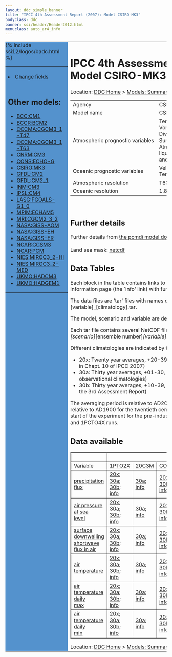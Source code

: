 ```yaml
---
layout: ddc_simple_banner
title: "IPCC 4th Assessment Report (2007): Model CSIRO-MK3"
bodyclass: ddc
banner: ssi/header/Header2012.html
menuclass: auto_ar4_info
---
```



<table width="100%" border="0" cellspacing="0" cellpadding="0" style="border-collapse: collapse;">
<tr style="margin:0;padding:0;border:0;">
<td style="margin:0;padding:0;border:0;height:1pt;width:150pt;background:#5492CD;" valign="top" >

<div id="lh-col2" class="auto_ar4_info">
<table class="menumain" bgcolor="#5492CD" cellspacing="0" width="100%" border="0">
<tr><td>

<br/>
<li><a href="model-CSIRO-MK3-change.html">Change fields</a></li><br/>

<h2> Other models:</h2>
<ul>
<li><a href="model-BCC-CM1.html">BCC:CM1</a></li>
<li><a href="model-BCCR-BCM2.html">BCCR:BCM2</a></li>
<li><a href="model-CCCMA-CGCM3_1-T47.html">CCCMA:CGCM3_1-T47</a></li>
<li><a href="model-CCCMA-CGCM3_1-T63.html">CCCMA:CGCM3_1-T63</a></li>
<li><a href="model-CNRM-CM3.html">CNRM:CM3</a></li>
<li><a href="model-CONS-ECHO-G.html">CONS:ECHO-G</a></li>
<li><a href="model-CSIRO-MK3.html">CSIRO:MK3</a></li>
<li><a href="model-GFDL-CM2.html">GFDL:CM2</a></li>
<li><a href="model-GFDL-CM2_1.html">GFDL:CM2_1</a></li>
<li><a href="model-INM-CM3.html">INM:CM3</a></li>
<li><a href="model-IPSL-CM4.html">IPSL:CM4</a></li>
<li><a href="model-LASG-FGOALS-G1_0.html">LASG:FGOALS-G1_0</a></li>
<li><a href="model-MPIM-ECHAM5.html">MPIM:ECHAM5</a></li>
<li><a href="model-MRI-CGCM2_3_2.html">MRI:CGCM2_3_2</a></li>
<li><a href="model-NASA-GISS-AOM.html">NASA:GISS-AOM</a></li>
<li><a href="model-NASA-GISS-EH.html">NASA:GISS-EH</a></li>
<li><a href="model-NASA-GISS-ER.html">NASA:GISS-ER</a></li>
<li><a href="model-NCAR-CCSM3.html">NCAR:CCSM3</a></li>
<li><a href="model-NCAR-PCM.html">NCAR:PCM</a></li>
<li><a href="model-NIES-MIROC3_2-HI.html">NIES:MIROC3_2-HI</a></li>
<li><a href="model-NIES-MIROC3_2-MED.html">NIES:MIROC3_2-MED</a></li>
<li><a href="model-UKMO-HADCM3.html">UKMO:HADCM3</a></li>
<li><a href="model-UKMO-HADGEM1.html">UKMO:HADGEM1</a></li>
</ul>

</td></tr> 
{% include ssi12/logos/badc.html %}
</table>
</div>
</td>
<td><h1>IPCC 4th Assessment Report (2007): Model CSIRO-MK3</h1>

<!-- Breadcrumb1 -->
<div id="breadcrumb1" align="left">
Location: <a href="/index.html">DDC Home</a> > <a href="/sim/gcm_clim/">Models: Summary Data</a>
> <a href="/sim/gcm_clim/SRES_AR4/index.html">AR4 (2007): SRES scenarios</a>
</div>
<!-- End of Breadcrumb1 --><table class="meta-data-table">
<tr>
     <td class="meta-table-col1">Agency</td><td> CSIRO, Australia</td>
</tr>
<tr>
     <td class="meta-table-col1">Model name</td><td> CSIRO Mark 3.0</td>
</tr>
<tr>
     <td class="meta-table-col1">Atmospheric prognostic variables</td><td> Temperature<br/>
 Vorticity<br/>
 Divergence<br/>
 Surface Pressure<br/>
 Atmospheric moisture (vapour<br/>
 liquid<br/>
 and ice)</td>
</tr>
<tr>
     <td class="meta-table-col1">Oceanic prognostic variables</td><td> Velocities U and V<br/>
 Temperature and Salinity.</td>
</tr>
<tr>
     <td class="meta-table-col1">Atmospheric resolution</td><td> T63, L18</td>
</tr>
<tr>
     <td class="meta-table-col1">Oceanic resolution</td><td> 1.875 EW x approx. 0.84 NS, L31</td>
</tr>
</table>
<br/>
<h2>Further details</h2>
    Further details from <a href="http://www-pcmdi.llnl.gov/ipcc/model_documentation/ipcc_model_documentation.php">
          the pcmdi model documentation page</a>
<br/>
<br/>Land sea mask: <a href="/cgi-bin/downl/ar4_nc/sftlf/CSMK3_sftlf.nc">netcdf</a><br/>
<h2> Data Tables</h2>

Each block in the table contains links to one or more data files and
to one information page (the `info' link) with further information.
<p/>

The data files are 'tar' files with names of the form
[model]_[scenario]_[variable]_[climatology].tar.
<p/>

The model, scenario and variable are determined by the position in
the table.
<p/>

Each tar file contains several NetCDF files with names of the form:
[model]_[scenario]_[ensemble number]_[variable]_[start-year]-[end-year].nc.
<p/>

Different climatologies are indicated by the links within each table entry.
<ul>
<li>20x: Twenty year averages, +20-39, +46-65, +80-99, +180-199 (as used in Chapt. 10 of IPCC 2007)</li>
<li>30a: Thirty year averages, +01-30, +31-60, +61-90 (as used in the observational climatologies)</li>
<li>30b: Thirty year averages, +10-39, +40-69, +70-99 (for compatibility with the 3rd Assessment Report)</li>
</ul>
The averaging period is relative to AD2000 for SRES scenarios A1B, A2 and B1,
relative to AD1900 for the twentieth century run (20C3M) and relative to the
start of the experiment for the pre-industrial control (PICTL) and the
1PCTO2X and 1PCTO4X runs.
<p/>

<h2>Data available</h2>

<table class="data-table"  border="2">
<tr><td></td>
<td colspan="7" align="center">Scenario</td>
</tr>
<tr><td>Variable</td>
      <td><a href="scenario-1PTO2X.html">1PTO2X</a></td>
      <td><a href="scenario-20C3M.html">20C3M</a></td>
      <td><a href="scenario-COMMIT.html">COMMIT</a></td>
      <td><a href="scenario-PICTL.html">PICTL</a></td>
      <td><a href="scenario-SRA1B.html">SRA1B</a></td>
      <td><a href="scenario-SRA2.html">SRA2</a></td>
      <td><a href="scenario-SRB1.html">SRB1</a></td>
</tr>
<tr><td class="data-table-col1"><a href="var-precipitation_flux.html">precipitation flux</a></td>
      <td class="data-table-item">
      <a href="/cgi-bin/downl/ar4_nc/pr/CSMK3_1PTO2X_pr_oc20x.tar">20x</a>;
      <a href="/cgi-bin/downl/ar4_nc/pr/CSMK3_1PTO2X_pr_oc30a.tar">30a</a>;
      <a href="/cgi-bin/downl/ar4_nc/pr/CSMK3_1PTO2X_pr_oc30b.tar">30b</a>;
      <a href="/ar4/info/CSIRO-MK3_1PTO2X_pr.html">info</a></td>
      <td class="data-table-item">
      <a href="/cgi-bin/downl/ar4_nc/pr/CSMK3_20C3M_pr_c30a.tar">30a</a>;
      <a href="/ar4/info/CSIRO-MK3_20C3M_pr.html">info</a></td>
      <td class="data-table-item">
      <a href="/cgi-bin/downl/ar4_nc/pr/CSMK3_COMMIT_pr_c20x.tar">20x</a>;
      <a href="/cgi-bin/downl/ar4_nc/pr/CSMK3_COMMIT_pr_c30b.tar">30b</a>;
      <a href="/ar4/info/CSIRO-MK3_COMMIT_pr.html">info</a></td>
      <td class="data-table-item">
      <a href="/cgi-bin/downl/ar4_nc/pr/CSMK3_PICTL_pr_oc20x.tar">20x</a>;
      <a href="/cgi-bin/downl/ar4_nc/pr/CSMK3_PICTL_pr_oc30a.tar">30a</a>;
      <a href="/cgi-bin/downl/ar4_nc/pr/CSMK3_PICTL_pr_oc30b.tar">30b</a>;
      <a href="/ar4/info/CSIRO-MK3_PICTL_pr.html">info</a></td>
      <td class="data-table-item">
      <a href="/cgi-bin/downl/ar4_nc/pr/CSMK3_SRA1B_pr_c20x.tar">20x</a>;
      <a href="/cgi-bin/downl/ar4_nc/pr/CSMK3_SRA1B_pr_c30b.tar">30b</a>;
      <a href="/ar4/info/CSIRO-MK3_SRA1B_pr.html">info</a></td>
      <td class="data-table-item">
      <a href="/cgi-bin/downl/ar4_nc/pr/CSMK3_SRA2_pr_c20x.tar">20x</a>;
      <a href="/cgi-bin/downl/ar4_nc/pr/CSMK3_SRA2_pr_c30b.tar">30b</a>;
      <a href="/ar4/info/CSIRO-MK3_SRA2_pr.html">info</a></td>
      <td class="data-table-item">
      <a href="/cgi-bin/downl/ar4_nc/pr/CSMK3_SRB1_pr_c20x.tar">20x</a>;
      <a href="/cgi-bin/downl/ar4_nc/pr/CSMK3_SRB1_pr_c30b.tar">30b</a>;
      <a href="/ar4/info/CSIRO-MK3_SRB1_pr.html">info</a></td>
</tr>
<tr><td class="data-table-col1"><a href="var-air_pressure_at_sea_level.html">air pressure at sea<br/> level</a></td>
      <td class="data-table-item">
      <a href="/cgi-bin/downl/ar4_nc/psl/CSMK3_1PTO2X_psl_oc20x.tar">20x</a>;
      <a href="/cgi-bin/downl/ar4_nc/psl/CSMK3_1PTO2X_psl_oc30a.tar">30a</a>;
      <a href="/cgi-bin/downl/ar4_nc/psl/CSMK3_1PTO2X_psl_oc30b.tar">30b</a>;
      <a href="/ar4/info/CSIRO-MK3_1PTO2X_psl.html">info</a></td>
      <td class="data-table-item">
      <a href="/cgi-bin/downl/ar4_nc/psl/CSMK3_20C3M_psl_c30a.tar">30a</a>;
      <a href="/ar4/info/CSIRO-MK3_20C3M_psl.html">info</a></td>
      <td class="data-table-item">
      <a href="/cgi-bin/downl/ar4_nc/psl/CSMK3_COMMIT_psl_c20x.tar">20x</a>;
      <a href="/cgi-bin/downl/ar4_nc/psl/CSMK3_COMMIT_psl_c30b.tar">30b</a>;
      <a href="/ar4/info/CSIRO-MK3_COMMIT_psl.html">info</a></td>
      <td class="data-table-item">
      <a href="/cgi-bin/downl/ar4_nc/psl/CSMK3_PICTL_psl_oc20x.tar">20x</a>;
      <a href="/cgi-bin/downl/ar4_nc/psl/CSMK3_PICTL_psl_oc30a.tar">30a</a>;
      <a href="/cgi-bin/downl/ar4_nc/psl/CSMK3_PICTL_psl_oc30b.tar">30b</a>;
      <a href="/ar4/info/CSIRO-MK3_PICTL_psl.html">info</a></td>
      <td class="data-table-item">
      <a href="/cgi-bin/downl/ar4_nc/psl/CSMK3_SRA1B_psl_c20x.tar">20x</a>;
      <a href="/cgi-bin/downl/ar4_nc/psl/CSMK3_SRA1B_psl_c30b.tar">30b</a>;
      <a href="/ar4/info/CSIRO-MK3_SRA1B_psl.html">info</a></td>
      <td class="data-table-empty">--</td>
      <td class="data-table-item">
      <a href="/cgi-bin/downl/ar4_nc/psl/CSMK3_SRB1_psl_c20x.tar">20x</a>;
      <a href="/cgi-bin/downl/ar4_nc/psl/CSMK3_SRB1_psl_c30b.tar">30b</a>;
      <a href="/ar4/info/CSIRO-MK3_SRB1_psl.html">info</a></td>
</tr>
<tr><td class="data-table-col1"><a href="var-surface_downwelling_shortwave_flux_in_air.html">surface downwelling<br/> shortwave flux in air</a></td>
      <td class="data-table-item">
      <a href="/cgi-bin/downl/ar4_nc/rsds/CSMK3_1PTO2X_rsds_oc20x.tar">20x</a>;
      <a href="/cgi-bin/downl/ar4_nc/rsds/CSMK3_1PTO2X_rsds_oc30a.tar">30a</a>;
      <a href="/cgi-bin/downl/ar4_nc/rsds/CSMK3_1PTO2X_rsds_oc30b.tar">30b</a>;
      <a href="/ar4/info/CSIRO-MK3_1PTO2X_rsds.html">info</a></td>
      <td class="data-table-item">
      <a href="/cgi-bin/downl/ar4_nc/rsds/CSMK3_20C3M_rsds_c30a.tar">30a</a>;
      <a href="/ar4/info/CSIRO-MK3_20C3M_rsds.html">info</a></td>
      <td class="data-table-item">
      <a href="/cgi-bin/downl/ar4_nc/rsds/CSMK3_COMMIT_rsds_c20x.tar">20x</a>;
      <a href="/cgi-bin/downl/ar4_nc/rsds/CSMK3_COMMIT_rsds_c30b.tar">30b</a>;
      <a href="/ar4/info/CSIRO-MK3_COMMIT_rsds.html">info</a></td>
      <td class="data-table-item">
      <a href="/cgi-bin/downl/ar4_nc/rsds/CSMK3_PICTL_rsds_oc20x.tar">20x</a>;
      <a href="/cgi-bin/downl/ar4_nc/rsds/CSMK3_PICTL_rsds_oc30a.tar">30a</a>;
      <a href="/cgi-bin/downl/ar4_nc/rsds/CSMK3_PICTL_rsds_oc30b.tar">30b</a>;
      <a href="/ar4/info/CSIRO-MK3_PICTL_rsds.html">info</a></td>
      <td class="data-table-item">
      <a href="/cgi-bin/downl/ar4_nc/rsds/CSMK3_SRA1B_rsds_c20x.tar">20x</a>;
      <a href="/cgi-bin/downl/ar4_nc/rsds/CSMK3_SRA1B_rsds_c30b.tar">30b</a>;
      <a href="/ar4/info/CSIRO-MK3_SRA1B_rsds.html">info</a></td>
      <td class="data-table-item">
      <a href="/cgi-bin/downl/ar4_nc/rsds/CSMK3_SRA2_rsds_c20x.tar">20x</a>;
      <a href="/cgi-bin/downl/ar4_nc/rsds/CSMK3_SRA2_rsds_c30b.tar">30b</a>;
      <a href="/ar4/info/CSIRO-MK3_SRA2_rsds.html">info</a></td>
      <td class="data-table-item">
      <a href="/cgi-bin/downl/ar4_nc/rsds/CSMK3_SRB1_rsds_c20x.tar">20x</a>;
      <a href="/cgi-bin/downl/ar4_nc/rsds/CSMK3_SRB1_rsds_c30b.tar">30b</a>;
      <a href="/ar4/info/CSIRO-MK3_SRB1_rsds.html">info</a></td>
</tr>
<tr><td class="data-table-col1"><a href="var-air_temperature.html">air temperature</a></td>
      <td class="data-table-item">
      <a href="/cgi-bin/downl/ar4_nc/tas/CSMK3_1PTO2X_tas_oc20x.tar">20x</a>;
      <a href="/cgi-bin/downl/ar4_nc/tas/CSMK3_1PTO2X_tas_oc30a.tar">30a</a>;
      <a href="/cgi-bin/downl/ar4_nc/tas/CSMK3_1PTO2X_tas_oc30b.tar">30b</a>;
      <a href="/ar4/info/CSIRO-MK3_1PTO2X_tas.html">info</a></td>
      <td class="data-table-item">
      <a href="/cgi-bin/downl/ar4_nc/tas/CSMK3_20C3M_tas_c30a.tar">30a</a>;
      <a href="/ar4/info/CSIRO-MK3_20C3M_tas.html">info</a></td>
      <td class="data-table-item">
      <a href="/cgi-bin/downl/ar4_nc/tas/CSMK3_COMMIT_tas_c20x.tar">20x</a>;
      <a href="/cgi-bin/downl/ar4_nc/tas/CSMK3_COMMIT_tas_c30b.tar">30b</a>;
      <a href="/ar4/info/CSIRO-MK3_COMMIT_tas.html">info</a></td>
      <td class="data-table-item">
      <a href="/cgi-bin/downl/ar4_nc/tas/CSMK3_PICTL_tas_oc20x.tar">20x</a>;
      <a href="/cgi-bin/downl/ar4_nc/tas/CSMK3_PICTL_tas_oc30a.tar">30a</a>;
      <a href="/cgi-bin/downl/ar4_nc/tas/CSMK3_PICTL_tas_oc30b.tar">30b</a>;
      <a href="/ar4/info/CSIRO-MK3_PICTL_tas.html">info</a></td>
      <td class="data-table-item">
      <a href="/cgi-bin/downl/ar4_nc/tas/CSMK3_SRA1B_tas_c20x.tar">20x</a>;
      <a href="/cgi-bin/downl/ar4_nc/tas/CSMK3_SRA1B_tas_c30b.tar">30b</a>;
      <a href="/ar4/info/CSIRO-MK3_SRA1B_tas.html">info</a></td>
      <td class="data-table-item">
      <a href="/cgi-bin/downl/ar4_nc/tas/CSMK3_SRA2_tas_c20x.tar">20x</a>;
      <a href="/cgi-bin/downl/ar4_nc/tas/CSMK3_SRA2_tas_c30b.tar">30b</a>;
      <a href="/ar4/info/CSIRO-MK3_SRA2_tas.html">info</a></td>
      <td class="data-table-item">
      <a href="/cgi-bin/downl/ar4_nc/tas/CSMK3_SRB1_tas_c20x.tar">20x</a>;
      <a href="/cgi-bin/downl/ar4_nc/tas/CSMK3_SRB1_tas_c30b.tar">30b</a>;
      <a href="/ar4/info/CSIRO-MK3_SRB1_tas.html">info</a></td>
</tr>
<tr><td class="data-table-col1"><a href="var-air_temperature_daily_max.html">air temperature daily<br/> max</a></td>
      <td class="data-table-item">
      <a href="/cgi-bin/downl/ar4_nc/tasmax/CSMK3_1PTO2X_tasmax_oc20x.tar">20x</a>;
      <a href="/cgi-bin/downl/ar4_nc/tasmax/CSMK3_1PTO2X_tasmax_oc30a.tar">30a</a>;
      <a href="/cgi-bin/downl/ar4_nc/tasmax/CSMK3_1PTO2X_tasmax_oc30b.tar">30b</a>;
      <a href="/ar4/info/CSIRO-MK3_1PTO2X_tasmax.html">info</a></td>
      <td class="data-table-item">
      <a href="/cgi-bin/downl/ar4_nc/tasmax/CSMK3_20C3M_tasmax_c30a.tar">30a</a>;
      <a href="/ar4/info/CSIRO-MK3_20C3M_tasmax.html">info</a></td>
      <td class="data-table-item">
      <a href="/cgi-bin/downl/ar4_nc/tasmax/CSMK3_COMMIT_tasmax_c20x.tar">20x</a>;
      <a href="/cgi-bin/downl/ar4_nc/tasmax/CSMK3_COMMIT_tasmax_c30b.tar">30b</a>;
      <a href="/ar4/info/CSIRO-MK3_COMMIT_tasmax.html">info</a></td>
      <td class="data-table-item">
      <a href="/cgi-bin/downl/ar4_nc/tasmax/CSMK3_PICTL_tasmax_oc20x.tar">20x</a>;
      <a href="/cgi-bin/downl/ar4_nc/tasmax/CSMK3_PICTL_tasmax_oc30a.tar">30a</a>;
      <a href="/cgi-bin/downl/ar4_nc/tasmax/CSMK3_PICTL_tasmax_oc30b.tar">30b</a>;
      <a href="/ar4/info/CSIRO-MK3_PICTL_tasmax.html">info</a></td>
      <td class="data-table-item">
      <a href="/cgi-bin/downl/ar4_nc/tasmax/CSMK3_SRA1B_tasmax_c20x.tar">20x</a>;
      <a href="/cgi-bin/downl/ar4_nc/tasmax/CSMK3_SRA1B_tasmax_c30b.tar">30b</a>;
      <a href="/ar4/info/CSIRO-MK3_SRA1B_tasmax.html">info</a></td>
      <td class="data-table-item">
      <a href="/cgi-bin/downl/ar4_nc/tasmax/CSMK3_SRA2_tasmax_c20x.tar">20x</a>;
      <a href="/cgi-bin/downl/ar4_nc/tasmax/CSMK3_SRA2_tasmax_c30b.tar">30b</a>;
      <a href="/ar4/info/CSIRO-MK3_SRA2_tasmax.html">info</a></td>
      <td class="data-table-item">
      <a href="/cgi-bin/downl/ar4_nc/tasmax/CSMK3_SRB1_tasmax_c20x.tar">20x</a>;
      <a href="/cgi-bin/downl/ar4_nc/tasmax/CSMK3_SRB1_tasmax_c30b.tar">30b</a>;
      <a href="/ar4/info/CSIRO-MK3_SRB1_tasmax.html">info</a></td>
</tr>
<tr><td class="data-table-col1"><a href="var-air_temperature_daily_min.html">air temperature daily<br/> min</a></td>
      <td class="data-table-item">
      <a href="/cgi-bin/downl/ar4_nc/tasmin/CSMK3_1PTO2X_tasmin_oc20x.tar">20x</a>;
      <a href="/cgi-bin/downl/ar4_nc/tasmin/CSMK3_1PTO2X_tasmin_oc30a.tar">30a</a>;
      <a href="/cgi-bin/downl/ar4_nc/tasmin/CSMK3_1PTO2X_tasmin_oc30b.tar">30b</a>;
      <a href="/ar4/info/CSIRO-MK3_1PTO2X_tasmin.html">info</a></td>
      <td class="data-table-item">
      <a href="/cgi-bin/downl/ar4_nc/tasmin/CSMK3_20C3M_tasmin_c30a.tar">30a</a>;
      <a href="/ar4/info/CSIRO-MK3_20C3M_tasmin.html">info</a></td>
      <td class="data-table-item">
      <a href="/cgi-bin/downl/ar4_nc/tasmin/CSMK3_COMMIT_tasmin_c20x.tar">20x</a>;
      <a href="/cgi-bin/downl/ar4_nc/tasmin/CSMK3_COMMIT_tasmin_c30b.tar">30b</a>;
      <a href="/ar4/info/CSIRO-MK3_COMMIT_tasmin.html">info</a></td>
      <td class="data-table-item">
      <a href="/cgi-bin/downl/ar4_nc/tasmin/CSMK3_PICTL_tasmin_oc20x.tar">20x</a>;
      <a href="/cgi-bin/downl/ar4_nc/tasmin/CSMK3_PICTL_tasmin_oc30a.tar">30a</a>;
      <a href="/cgi-bin/downl/ar4_nc/tasmin/CSMK3_PICTL_tasmin_oc30b.tar">30b</a>;
      <a href="/ar4/info/CSIRO-MK3_PICTL_tasmin.html">info</a></td>
      <td class="data-table-item">
      <a href="/cgi-bin/downl/ar4_nc/tasmin/CSMK3_SRA1B_tasmin_c20x.tar">20x</a>;
      <a href="/cgi-bin/downl/ar4_nc/tasmin/CSMK3_SRA1B_tasmin_c30b.tar">30b</a>;
      <a href="/ar4/info/CSIRO-MK3_SRA1B_tasmin.html">info</a></td>
      <td class="data-table-empty">--</td>
      <td class="data-table-item">
      <a href="/cgi-bin/downl/ar4_nc/tasmin/CSMK3_SRB1_tasmin_c20x.tar">20x</a>;
      <a href="/cgi-bin/downl/ar4_nc/tasmin/CSMK3_SRB1_tasmin_c30b.tar">30b</a>;
      <a href="/ar4/info/CSIRO-MK3_SRB1_tasmin.html">info</a></td>
</tr>
</table>
</div>
<!-- Breadcrumb2 -->
<div id="breadcrumb2" align="left">
Location: <a href="/index.html">DDC Home</a> > <a href="/sim/gcm_clim/">Models: Summary Data</a>
> <a href="/sim/gcm_clim/SRES_AR4/index.html">AR4 (2007): SRES scenarios</a>
</div>
<!-- End of Breadcrumb2 --></td></tr></table>
